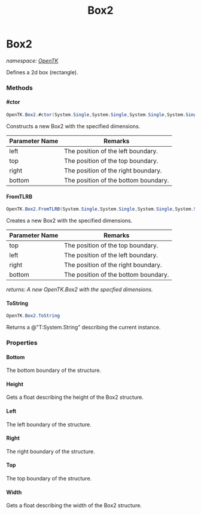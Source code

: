 ﻿---
title: Box2
---

# Box2
_namespace: [OpenTK](N-OpenTK.html)_

Defines a 2d box (rectangle).

### Methods

#### #ctor
```csharp
OpenTK.Box2.#ctor(System.Single,System.Single,System.Single,System.Single)
```
Constructs a new Box2 with the specified dimensions.

|Parameter Name|Remarks|
|--------------|-------|
|left|The position of the left boundary.|
|top|The position of the top boundary.|
|right|The position of the right boundary.|
|bottom|The position of the bottom boundary.|


#### FromTLRB
```csharp
OpenTK.Box2.FromTLRB(System.Single,System.Single,System.Single,System.Single)
```
Creates a new Box2 with the specified dimensions.

|Parameter Name|Remarks|
|--------------|-------|
|top|The position of the top boundary.|
|left|The position of the left boundary.|
|right|The position of the right boundary.|
|bottom|The position of the bottom boundary.|

_returns: A new OpenTK.Box2 with the specfied dimensions._

#### ToString
```csharp
OpenTK.Box2.ToString
```
Returns a @"T:System.String" describing the current instance.



### Properties

#### Bottom
The bottom boundary of the structure.
#### Height
Gets a float describing the height of the Box2 structure.
#### Left
The left boundary of the structure.
#### Right
The right boundary of the structure.
#### Top
The top boundary of the structure.
#### Width
Gets a float describing the width of the Box2 structure.

